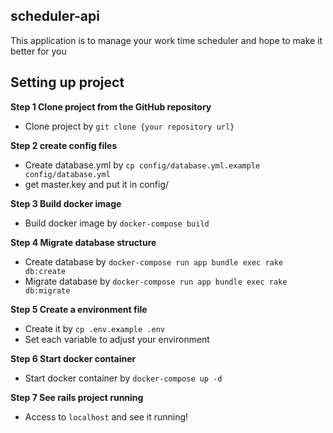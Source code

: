 ## scheduler-api 
This application is to manage your work time scheduler and hope to make it better for you

## Setting up project
**Step 1 Clone project from the GitHub repository**
- Clone project by `git clone {your repository url}`

**Step 2 create config files**
- Create database.yml by `cp config/database.yml.example config/database.yml`
- get master.key and put it in config/

**Step 3 Build docker image**
- Build docker image by `docker-compose build`

**Step 4 Migrate database structure**
- Create database by `docker-compose run app bundle exec rake db:create`
- Migrate database by `docker-compose run app bundle exec rake db:migrate`

**Step 5 Create a environment file**
- Create it by `cp .env.example .env`
- Set each variable to adjust your environment

**Step 6 Start docker container**
- Start docker container by `docker-compose up -d`

**Step 7 See rails project running**
- Access to `localhost` and see it running!

